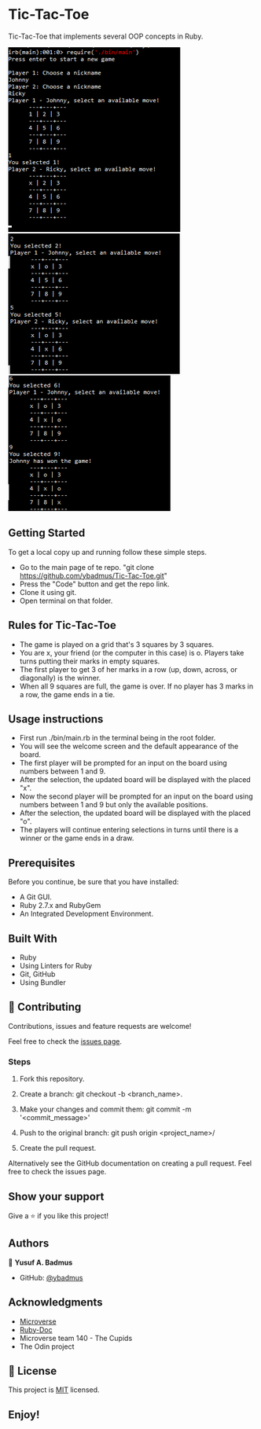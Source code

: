 # Tic-Tac-Toe

Tic-Tac-Toe that implements several OOP concepts in Ruby.


![screenshot](https://raw.githubusercontent.com/ybadmus/Tic-Tac-Toe/Milestone4/app_screenshot_1.PNG)
![screenshot](https://raw.githubusercontent.com/ybadmus/Tic-Tac-Toe/Milestone4/app_screenshot_2.PNG)
![screenshot](https://raw.githubusercontent.com/ybadmus/Tic-Tac-Toe/Milestone4/app_screenshot_3.PNG)


## Getting Started

To get a local copy up and running follow these simple steps.

- Go to the main page of te repo. "git clone https://github.com/ybadmus/Tic-Tac-Toe.git"
- Press the "Code" button and get the repo link.
- Clone it using git.
- Open terminal on that folder.


## Rules for Tic-Tac-Toe
- The game is played on a grid that's 3 squares by 3 squares.
- You are x, your friend (or the computer in this case) is o. Players take turns putting their marks in empty squares.
- The first player to get 3 of her marks in a row (up, down, across, or diagonally) is the winner.
- When all 9 squares are full, the game is over. If no player has 3 marks in a row, the game ends in a tie. 


## Usage instructions
- First run ./bin/main.rb in the terminal being in the root folder.
- You will see the welcome screen and the default appearance of the board.
- The first player will be prompted for an input on the board using numbers between 1 and 9.
- After the selection, the updated board will be displayed with the placed "x".
- Now the second player will be prompted for an input on the board using numbers between 1 and 9 but only the available positions.
- After the selection, the updated board will be displayed with the placed "o".
- The players will continue entering selections in turns until there is a winner or the game ends in a draw.

## Prerequisites

Before you continue, be sure that you have installed:

- A Git GUI.
- Ruby 2.7.x and RubyGem
- An Integrated Development Environment.

## Built With

- Ruby
- Using Linters for Ruby
- Git, GitHub
- Using Bundler

## 🤝 Contributing

Contributions, issues and feature requests are welcome!

Feel free to check the [issues page](https://github.com/ybadmus/Tic-Tac-Toe/issues).

### Steps

1. Fork this repository.

2. Create a branch: git checkout -b <branch_name>.

3. Make your changes and commit them: git commit -m '<commit_message>'

4. Push to the original branch: git push origin <project_name>/

5. Create the pull request.

Alternatively see the GitHub documentation on creating a pull request. Feel free to check the issues page.

## Show your support

Give a ⭐️ if you like this project!

## Authors

👤 **Yusuf A. Badmus**

- GitHub: [@ybadmus](https://github.com/ybadmus)

## Acknowledgments

- [Microverse](https://www.microverse.org)
- [Ruby-Doc](https://ruby-doc.org/)
- Microverse team 140 - The Cupids
- The Odin project

## 📝 License

<p>This project is <a href="LICENSE">MIT</a> licensed.</p>

## Enjoy!
